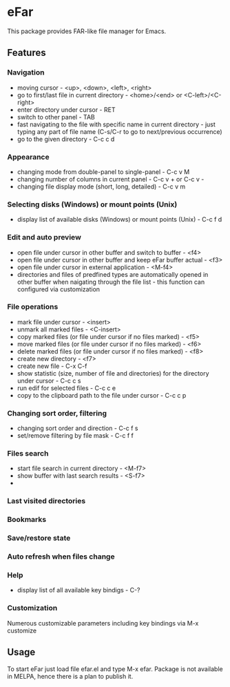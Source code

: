 # eFar

This package provides FAR-like file manager for Emacs.

## Features

### Navigation
* moving cursor - \<up\>, \<down\>, \<left\>, \<right\>
* go to first/last file in current directory - \<home\>/\<end\> or \<C-left\>/\<C-right\>
* enter directory under cursor - RET
* switch to other panel - TAB
* fast navigating to the file with specific name in current directory - just typing any part of file name (C-s/C-r to go to next/previous occurrence)
* go to the given directory - C-c c d

### Appearance
* changing mode from double-panel to single-panel - C-c v M
* changing number of columns in current panel - C-c v +   or   C-c v -
* changing file display mode (short, long, detailed) - C-c v m

### Selecting disks (Windows) or mount points (Unix)
* display list of available disks (Windows) or mount points (Unix) - C-c f d

### Edit and auto preview
* open file under cursor in other buffer and switch to buffer - \<f4\>
* open file under cursor in other buffer and keep eFar buffer actual - \<f3\>
* open file under cursor in external application - \<M-f4\>
* directories and files of predfined types are automatically opened in other buffer when naigating through the file list - this function can configured via customization
 
### File operations
* mark file under cursor - \<insert\>
* unmark all marked files - \<C-insert\>
* copy marked files (or file under cursor if no files marked) - \<f5\>
* move marked files (or file under cursor if no files marked) - \<f6\>
* delete marked files (or file under cursor if no files marked) - \<f8\>
* create new directory - \<f7\>
* create new file - C-x C-f
* show statistic (size, number of file and directories) for the directory under cursor - C-c c s
* run edif for selected files - C-c c e
* copy to the clipboard path to the file under cursor - C-c c p

### Changing sort order, filtering
* changing sort order and direction - C-c f s
* set/remove filtering by file mask - C-c f f

### Files search
* start file search in current directory - \<M-f7\>
* show buffer with last search results - \<S-f7\>
* 
### Last visited directories

### Bookmarks

### Save/restore state

### Auto refresh when files change

### Help
* display list of all available key bindigs - C-?

### Customization

Numerous customizable parameters including key bindings via M-x customize


## Usage
To start eFar just load file efar.el and type M-x efar.
Package is not available in MELPA, hence there is a plan to publish it.
